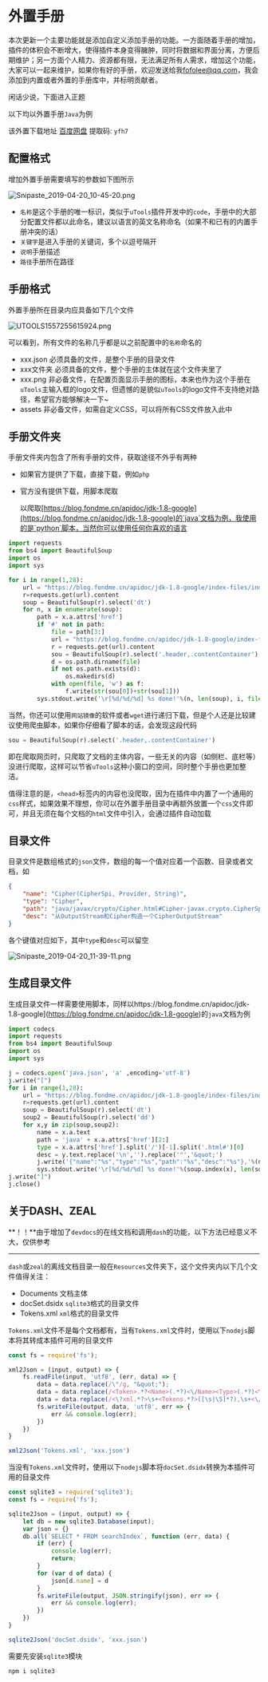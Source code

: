 # 外置手册

本次更新一个主要功能就是添加自定义添加手册的功能。一方面随着手册的增加，插件的体积会不断增大，使得插件本身变得臃肿，同时将数据和界面分离，方便后期维护；另一方面个人精力、资源都有限，无法满足所有人需求，增加这个功能，大家可以一起来维护，如果你有好的手册，欢迎发送给我[fofolee@qq.com](mailto:fofolee@qq.com)，我会添加到内置或者外置的手册库中，并标明贡献者。

闲话少说，下面进入正题

以下均以外置手册`Java`为例

该外置下载地址 [百度网盘](https://pan.baidu.com/s/188sFN_oktGulGTdvnCQPqw) 提取码: `yfh7`

## 配置格式

增加外置手册需要填写的参数如下图所示

![Snipaste_2019-04-20_10-45-20.png](https://i.loli.net/2019/04/20/5cba8859b3a66.png)

- `名称`是这个手册的唯一标识，类似于`uTools`插件开发中的`code`，手册中的大部分配置文件都以此命名，建议以语言的英文名称命名（如果不和已有的内置手册冲突的话）
- `关键字`是进入手册的关键词，多个以逗号隔开
- `说明`手册描述
- `路径`手册所在路径

## 手册格式

外置手册所在目录内应具备如下几个文件

![UTOOLS1557255615924.png](https://i.loli.net/2019/05/08/5cd1d5bf173c2.png)

可以看到，所有文件的名称几乎都是以之前配置中的`名称`命名的

- xxx.json 必须具备的文件，是整个手册的目录文件
- xxx文件夹 必须具备的文件，整个手册的主体就在这个文件夹里了
- xxx.png 非必备文件，在配置页面显示手册的图标，本来也作为这个手册在`uTools`主输入框的logo文件，但遗憾的是貌似`uTools`的logo文件不支持绝对路径，希望官方能够解决一下~
- assets 非必备文件，如需自定义CSS，可以将所有CSS文件放入此中

## 手册文件夹

手册文件夹内包含了所有手册的文件，获取途径不外乎有两种

- 如果官方提供了下载，直接下载，例如`php`

- 官方没有提供下载，用脚本爬取

  以爬取[https://blog.fondme.cn/apidoc/jdk-1.8-google](https://blog.fondme.cn/apidoc/jdk-1.8-google)的`java`文档为例，我使用的是`python`脚本，当然你可以使用任何你喜欢的语言

```python
import requests
from bs4 import BeautifulSoup 
import os
import sys

for i in range(1,28):
    url = "https://blog.fondme.cn/apidoc/jdk-1.8-google/index-files/index-%d.html"%i
    r=requests.get(url).content
    soup = BeautifulSoup(r).select('dt')
    for n, x in enumerate(soup):
        path = x.a.attrs['href']
        if '#' not in path:
            file = path[3:]
            url = "https://blog.fondme.cn/apidoc/jdk-1.8-google/index-files/" + path
            r = requests.get(url).content
            sou = BeautifulSoup(r).select('.header,.contentContainer')
            d = os.path.dirname(file)
            if not os.path.exists(d):
                os.makedirs(d)
            with open(file, 'w') as f:
                f.write(str(sou[0])+str(sou[1]))
        sys.stdout.write('\r[%d/%d/%d] %s done!'%(n, len(soup), i, file))
```

当然，你还可以使用`网站镜像`的软件或者`wget`进行递归下载，但是个人还是比较建议使用爬虫脚本，如果你仔细看了脚本的话，会发现这段代码

```python
sou = BeautifulSoup(r).select('.header,.contentContainer')
```

即在爬取网页时，只爬取了文档的主体内容，一些无关的内容（如侧栏、底栏等）没进行爬取，这样可以节省`uTools`这种小窗口的空间，同时整个手册也更加整洁。

值得注意的是，`<head>`标签内的内容也没爬取，因为在插件中内置了一个通用的`css`样式，如果效果不理想，你可以在外置手册目录中再额外放置一个`css`文件即可，并且无须在每个文档的`html`文件中引入，会通过插件自动加载

## 目录文件

目录文件是数组格式的`json`文件，数组的每一个值对应着一个函数、目录或者文档，如

```json
{
	"name": "Cipher(CipherSpi, Provider, String)",
	"type": "Cipher",
	"path": "java/javax/crypto/Cipher.html#Cipher-javax.crypto.CipherSpi-java.security.Provider-java.lang.String-",
	"desc": "从OutputStream和Cipher构造一个CipherOutputStream"
}
```

各个键值对应如下，其中`type`和`desc`可以留空

![Snipaste_2019-04-20_11-39-11.png](https://i.loli.net/2019/04/20/5cba9469a113d.png)

## 生成目录文件

生成目录文件一样需要使用脚本，同样以https://blog.fondme.cn/apidoc/jdk-1.8-google](https://blog.fondme.cn/apidoc/jdk-1.8-google)的`java`文档为例

```python
import codecs
import requests
from bs4 import BeautifulSoup 
import os
import sys

j = codecs.open('java.json', 'a' ,encoding='utf-8')
j.write("[")
for i in range(1,28):
    url = "https://blog.fondme.cn/apidoc/jdk-1.8-google/index-files/index-%d.html"%i
    r=requests.get(url).content
    soup = BeautifulSoup(r).select('dt')
    soup2 = BeautifulSoup(r).select('dd')
    for x,y in zip(soup,soup2):
        name = x.a.text
        path = 'java' + x.a.attrs['href'][2:]
        type = x.a.attrs['href'].split('/')[-1].split('.html#')[0]
        desc = y.text.replace('\n','').replace('"','&quot;')
        j.write('{"name":"%s","type":"%s","path":"%s","desc":"%s"},'%(name,type,path,desc))
        sys.stdout.write('\r[%d/%d/%d] %s done!'%(soup.index(x), len(soup), i, name))
j.write("]")
j.close()
```

## 关于DASH、ZEAL

**！！**由于增加了`devdocs`的在线文档和调用`dash`的功能，以下方法已经意义不大，仅供参考

------

`dash`或`zeal`的离线文档目录一般在`Resources`文件夹下，这个文件夹内以下几个文件值得关注：

- Documents 文档主体
- docSet.dsidx `sqlite3`格式的目录文件
- Tokens.xml `xml`格式的目录文件

`Tokens.xml`文件不是每个文档都有，当有`Tokens.xml`文件时，使用以下`nodejs`脚本将其转成本插件可用的目录文件

```js
const fs = require('fs');

xml2Json = (input, output) => {
    fs.readFile(input, 'utf8', (err, data) => {
        data = data.replace(/\"/g, "&quot;");
        data = data.replace(/<Token>.*?<Name>(.*?)<\/Name><Type>(.*?)<\/Type>.*?<Path>(.*?&gt;)*(.*?)<\/Path>\s+.*?<\/Token>/g, `{"name":"$1","type":"$2","path":"$4"},`);
        data = data.replace(/<\?xml.*?>\s+<Tokens.*?>([\s|\S]*?),\s+<\/Tokens>/, '[$1]');
        fs.writeFile(output, data, 'utf8', err => {
            err && console.log(err);
        })
    })
}

xml2Json('Tokens.xml', 'xxx.json')
```

当没有`Tokens.xml`文件时，使用以下`nodejs`脚本将`docSet.dsidx`转换为本插件可用的目录文件

```js
const sqlite3 = require('sqlite3');
const fs = require('fs');

sqlite2Json = (input, output) => {
    let db = new sqlite3.Database(input);
    var json = {}
    db.all(`SELECT * FROM searchIndex`, function (err, data) {
        if (err) {
            console.log(err);
            return;
        }
        for (var d of data) {
            json[d.name] = d
        }
        fs.writeFile(output, JSON.stringify(json), err => {
            err && console.log(err);
        })
    })
}

sqlite2Json('docSet.dsidx', 'xxx.json')
```

需要先安装`sqlite3`模块

```sh
npm i sqlite3
```

